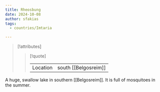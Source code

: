 ```yaml
---
title: Rheosbung
date: 2024-10-08
author: sfakias
tags:
  - countries/Imtaria

---
```

> [!attributes]
> 
> > [!quote]
> >
> > | | |
> > | --- | --- |
> > | Location | south [[Belgosreim]] |

A huge, swallow lake in southern [[Belgosreim]]. It is full of mosquitoes in the summer.